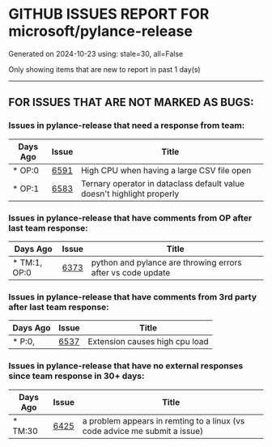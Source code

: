 
# GITHUB ISSUES REPORT FOR microsoft/pylance-release


Generated on 2024-10-23 using: stale=30, all=False


Only showing items that are new to report in past 1 day(s)


---

## FOR ISSUES THAT ARE NOT MARKED AS BUGS:


### Issues in pylance-release that need a response from team:

| Days Ago | Issue | Title |
| --- | --- | --- |
 | \* OP:0  |[6591](https://github.com/microsoft/pylance-release/issues/6591 "High CPU when having a large CSV file open")  |High CPU when having a large CSV file open |
 | \* OP:1  |[6583](https://github.com/microsoft/pylance-release/issues/6583 "Ternary operator in dataclass default value doesn't highlight properly")  |Ternary operator in dataclass default value doesn't highlight properly |

### Issues in pylance-release that have comments from OP after last team response:

| Days Ago | Issue | Title |
| --- | --- | --- |
 | \* TM:1, OP:0  |[6373](https://github.com/microsoft/pylance-release/issues/6373 "python and pylance are throwing errors after vs code update")  |python and pylance are throwing errors after vs code update |

### Issues in pylance-release that have comments from 3rd party after last team response:

| Days Ago | Issue | Title |
| --- | --- | --- |
 | \* P:0,  |[6537](https://github.com/microsoft/pylance-release/issues/6537 "Extension causes high cpu load")  |Extension causes high cpu load |

### Issues in pylance-release that have no external responses since team response in 30+ days:

| Days Ago | Issue | Title |
| --- | --- | --- |
 | \* TM:30  |[6425](https://github.com/microsoft/pylance-release/issues/6425 "a problem appears in remting to a linux (vs code advice me submit a issue) ")  |a problem appears in remting to a linux (vs code advice me submit a issue)  |




















